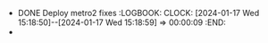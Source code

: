 - DONE Deploy metro2 fixes
  :LOGBOOK:
  CLOCK: [2024-01-17 Wed 15:18:50]--[2024-01-17 Wed 15:18:59] =>  00:00:09
  :END:
-